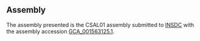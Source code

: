 

Assembly
--------

The assembly presented is the CSAL01 assembly submitted to
[INSDC](http://www.insdc.org) with the assembly accession
[GCA\_001563125.1](http://www.ebi.ac.uk/ena/data/view/GCA_001563125.1).
